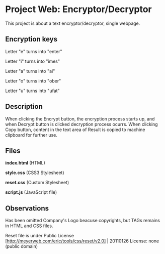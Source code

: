 # Project Web: Encryptor/Decryptor

This project is about a text encryptor/decryptor, single webpage.

## Encryption keys

Letter "e" turns into "enter"

Letter "i" turns into "imes"

Letter "a" turns into "ai"

Letter "o" turns into "ober"

Letter "u" turns into "ufat"

## Description

When clicking the Encrypt button, the encryption process starts up, and when Decrypt button is clicked decryption process ocurrs. When clicking Copy button, content in the text area of Result is copied to machine clipboard for further use.


## Files

**index.html** (HTML)

**style.css** (CSS3 Stylesheet)

**reset.css** (Custom Stylesheet)

**script.js** (JavaScript file)

## Observations

Has been omitted Company's Logo beacuse copyrights, but TAGs remains in HTML and CSS files.

Reset file is under Public License [http://meyerweb.com/eric/tools/css/reset/v2.0] | 20110126   License: none (public domain)


